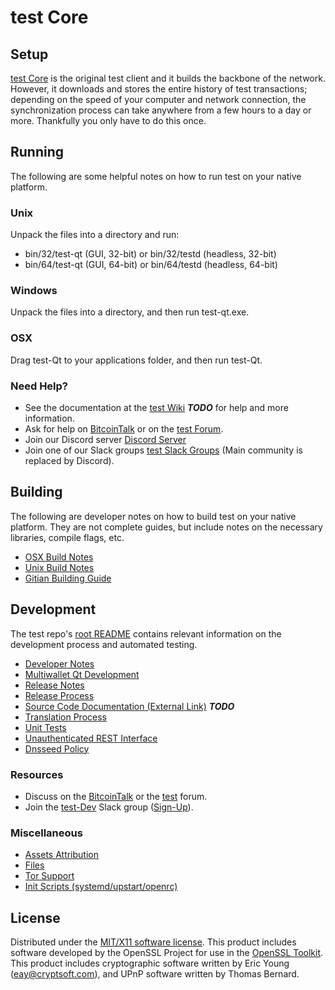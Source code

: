 test Core
=====================

Setup
---------------------
[test Core](http://test.org/wallet) is the original test client and it builds the backbone of the network. However, it downloads and stores the entire history of test transactions; depending on the speed of your computer and network connection, the synchronization process can take anywhere from a few hours to a day or more. Thankfully you only have to do this once.

Running
---------------------
The following are some helpful notes on how to run test on your native platform.

### Unix

Unpack the files into a directory and run:

- bin/32/test-qt (GUI, 32-bit) or bin/32/testd (headless, 32-bit)
- bin/64/test-qt (GUI, 64-bit) or bin/64/testd (headless, 64-bit)

### Windows

Unpack the files into a directory, and then run test-qt.exe.

### OSX

Drag test-Qt to your applications folder, and then run test-Qt.

### Need Help?

* See the documentation at the [test Wiki](https://en.bitcoin.it/wiki/Main_Page) ***TODO***
for help and more information.
* Ask for help on [BitcoinTalk](https://bitcointalk.org/index.php?topic=1262920.0) or on the [test Forum](http://forum.test.org/).
* Join our Discord server [Discord Server](https://discord.test.org)
* Join one of our Slack groups [test Slack Groups](https://test.org/slack-logins/) (Main community is replaced by Discord).

Building
---------------------
The following are developer notes on how to build test on your native platform. They are not complete guides, but include notes on the necessary libraries, compile flags, etc.

- [OSX Build Notes](build-osx.md)
- [Unix Build Notes](build-unix.md)
- [Gitian Building Guide](gitian-building.md)

Development
---------------------
The test repo's [root README](https://github.com/test-Project/test/blob/master/README.md) contains relevant information on the development process and automated testing.

- [Developer Notes](developer-notes.md)
- [Multiwallet Qt Development](multiwallet-qt.md)
- [Release Notes](release-notes.md)
- [Release Process](release-process.md)
- [Source Code Documentation (External Link)](https://dev.visucore.com/bitcoin/doxygen/) ***TODO***
- [Translation Process](translation_process.md)
- [Unit Tests](unit-tests.md)
- [Unauthenticated REST Interface](REST-interface.md)
- [Dnsseed Policy](dnsseed-policy.md)

### Resources

* Discuss on the [BitcoinTalk](https://bitcointalk.org/index.php?topic=1262920.0) or the [test](http://forum.test.org/) forum.
* Join the [test-Dev](https://test-dev.slack.com/) Slack group ([Sign-Up](https://test-dev.herokuapp.com/)).

### Miscellaneous
- [Assets Attribution](assets-attribution.md)
- [Files](files.md)
- [Tor Support](tor.md)
- [Init Scripts (systemd/upstart/openrc)](init.md)

License
---------------------
Distributed under the [MIT/X11 software license](http://www.opensource.org/licenses/mit-license.php).
This product includes software developed by the OpenSSL Project for use in the [OpenSSL Toolkit](https://www.openssl.org/). This product includes
cryptographic software written by Eric Young ([eay@cryptsoft.com](mailto:eay@cryptsoft.com)), and UPnP software written by Thomas Bernard.
